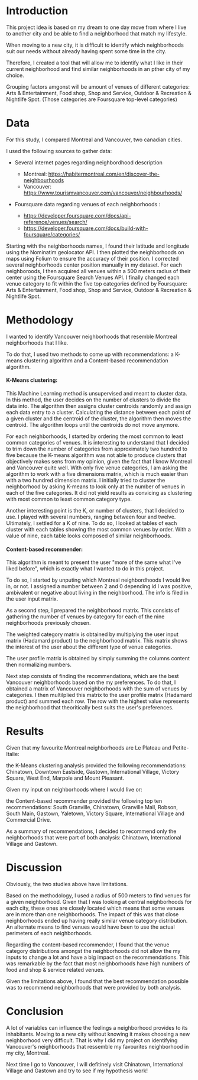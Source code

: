# Introduction

This project idea is based on my dream to one day move from where I live to another city and be able to find a neighborhood that match my lifestyle.

When moving to a new city, it is difficult to identify which neighborhoods suit our needs without already having spent some time in the city.

Therefore, I created a tool that will allow me to identify what I like in their current neighborhood and find similar neighborhoods in an pther city of my choice.

Grouping factors amgonst will be amount of venues of different categories: Arts & Entertainment, Food shop, Shop and Service, Outdoor & Recreation & Nightlife Spot. (Those categories are Foursquare top-level categories)


# Data

For this study, I compared Montreal and Vancouver, two canadian cities.

I used the following sources to gather data:  

- Several internet pages regarding neighbordhood description
  - Montreal: https://habitermontreal.com/en/discover-the-neighbourhoods
  - Vancouver: https://www.tourismvancouver.com/vancouver/neighbourhoods/
  
- Foursquare data regarding venues of each neighborhoods :
  - https://developer.foursquare.com/docs/api-reference/venues/search/
  - https://developer.foursquare.com/docs/build-with-foursquare/categories/

Starting with the neighborhoods names, I found their latitude and longitude using the Nominatim geolocator API.
I then plotted the neighborhoods on maps using Folium to ensure the accuracy of their position. I corrected several neighborhoods center position manually in my dataset. 
For each neighboroods, I then acquired all venues within a 500 meters radius of their center using the Foursquare Search Venues API. I finally changed each venue category to fit within the five top categories defined by Foursquare: Arts & Entertainment, Food shop, Shop and Service, Outdoor & Recreation & Nightlife Spot.


# Methodology

I wanted to identify Vancouver neighborhoods that resemble Montreal neighborhoods that I like.

To do that, I used two methods to come up with recommendations: a K-means clustering algorithm and a Content-based recommendation algorithm.

#### K-Means clustering:

This Machine Learning method is unsupervised and meant to cluster data. In this method, the user decides on the number of clusters to divide the data into. The algorithm then assigns cluster centroids randomly and assign each data entry to a cluster. Calculating the distance between each point of a given cluster and the centroid of the cluster, the algorithm then moves the centroid. The algorithm loops until the centroids do not move anymore.

For each neighborhoods, I started by ordering the most common to least common categories of venues. It is interesting to understand that I decided to trim down the number of categories from approximately two hundred to five because the K-means algorithm was not able to produce clusters that objectively makes sens from my opinion, given the fact that I know Montreal and Vancouver quite well. With only five venue categories, I am asking the algorithm to work with a five dimensions matrix, which is much easier than with a two hundred dimension matrix. I initially tried to cluster the neighborhood by asking K-means to look only at the number of venues in each of the five categories. It did not yield results as convicing as clustering with most common to least common category type. 

Another interesting point is the K, or number of clusters, that I decided to use. I played with several numbers, ranging between four and twelve. Ultimately, I settled for a K of nine. To do so, I looked at tables of each cluster with each tables showing the most common venues by order. With a value of nine, each table looks composed of similar neighborhoods.


#### Content-based recommender:

This algorithm is meant to present the user "more of the same what I've liked before", which is exactly what I wanted to do in this project. 

To do so, I started by unputing which Montreal neighbordhoods I would live in, or not. I assigned a number between 2 and 0 depending id I was positive, ambivalent or negative about living in the neighborhood. The info is filed in the user input matrix.

As a second step, I prepared the neighborhood matrix. This consists of gathering the number of venues by category for each of the nine neighborhoods previously chosen.

The weighted category matrix is obtained by multiplying the user input matrix (Hadamard product) to the neighborhood matrix. This matrix shows the interest of the user about the different type of venue categories.

The user profile matrix is obtained by simply summing the columns content then normalizing numbers.

Next step consists of finding the recommendations, which are the best Vancouver neighborhoods based on the my preferences. To do that, I obtained a matrix of Vancouver neighborhoods with the sum of venues by categories. I then multilplied this matrix to the user profile matrix (Hadamard product) and summed each row. The row with the highest value represents the neighborhood that theoritically best suits the user's preferences.


# Results

Given that my favourite Montreal neighborhoods are Le Plateau and Petite-Italie:

the K-Means clustering analysis provided the following recommendations: Chinatown, Downtown Eastside, Gastown, International Village, Victory Square, West End, Marpole and Mount Pleasant.


Given my input on neighborhoods where I would live or:

the Content-based recommender provided the following top ten recommendations: South Granville, Chinatown, Granville Mall, Robson, South Main, Gastown, Yaletown, Victory Square, International Village and Commercial Drive.


As a summary of recommendations, I decided to recommend only the neighborhoods that were part of both analysis: Chinatown, International Village and Gastown. 


# Discussion

Obviously, the two studies above have limitations. 

Based on the methodology, I used a radius of 500 meters to find venues for a given neighborhood. Given that I was looking at central neighborhoods for each city, these ones are closely located which means that some venues are in more than one neighborhoods. The impact of this was that close neighborhoods ended up having really similar venue category distribution. An alternate means to find venues would have been to use the actual perimeters of each neighborhoods.

Regarding the content-based recommender, I found that the venue category distributions amongst the neighborhoods did not allow the my inputs to change a lot and have a big impact on the recommendations. This was remarkable by the fact that most neighborhoods have high numbers of food and shop & service related venues.

Given the limitations above, I found that the best recommendation possible was to recommend neighborhoods that were provided by both analysis.

# Conclusion

A lot of variables can influence the feelings a neighborhood provides to its inhabitants. Moving to a new city without knowing it makes choosing a new neighborhood very difficult. That is why I did my project on identifying Vancouver's neighborhoods that ressemble my favourites neighborhood in my city, Montreal. 

Next time I go to Vancouver, I will defitinely visit Chinatown, International Village and Gastown and try to see if my hypothesis work!
